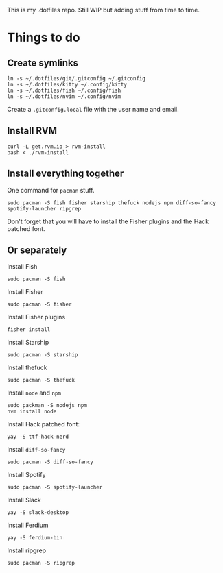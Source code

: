 This is my .dotfiles repo. Still WIP but adding stuff from time to time.

# Things to do

## Create symlinks
```
ln -s ~/.dotfiles/git/.gitconfig ~/.gitconfig
ln -s ~/.dotfiles/kitty ~/.config/kitty
ln -s ~/.dotfiles/fish ~/.config/fish
ln -s ~/.dotfiles/nvim ~/.config/nvim
```

Create a `.gitconfig.local` file with the user name and email.

## Install RVM
```
curl -L get.rvm.io > rvm-install
bash < ./rvm-install
```

## Install everything together
One command for `pacman` stuff.
```
sudo pacman -S fish fisher starship thefuck nodejs npm diff-so-fancy spotify-launcher ripgrep
```
Don't forget that you will have to install the Fisher plugins and the Hack patched font.

## Or separately

Install Fish
```
sudo pacman -S fish
```

Install Fisher
```
sudo pacman -S fisher
```

Install Fisher plugins
```
fisher install
```

Install Starship
```
sudo pacman -S starship
```

Install thefuck
```
sudo pacman -S thefuck
```

Install `node` and `npm`
```
sudo packman -S nodejs npm
nvm install node
```

Install Hack patched font:
```
yay -S ttf-hack-nerd
```

Install `diff-so-fancy`
```
sudo pacman -S diff-so-fancy
```

Install Spotify
```
sudo pacman -S spotify-launcher
```

Install Slack
```
yay -S slack-desktop
```

Install Ferdium
```
yay -S ferdium-bin
```

Install ripgrep
```
sudo pacman -S ripgrep
```
